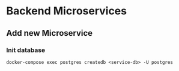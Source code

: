 # Backend Microservices

## Add new Microservice

### Init database
```
docker-compose exec postgres createdb <service-db> -U postgres
```